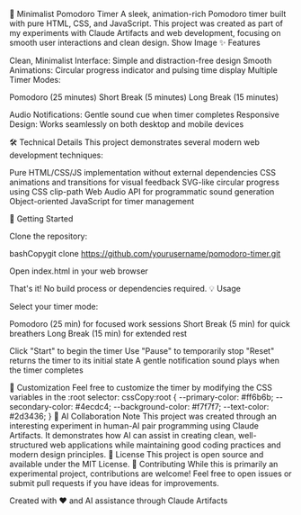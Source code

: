 🍅 Minimalist Pomodoro Timer
A sleek, animation-rich Pomodoro timer built with pure HTML, CSS, and JavaScript. This project was created as part of my experiments with Claude Artifacts and web development, focusing on smooth user interactions and clean design.
Show Image
✨ Features

Clean, Minimalist Interface: Simple and distraction-free design
Smooth Animations: Circular progress indicator and pulsing time display
Multiple Timer Modes:

Pomodoro (25 minutes)
Short Break (5 minutes)
Long Break (15 minutes)


Audio Notifications: Gentle sound cue when timer completes
Responsive Design: Works seamlessly on both desktop and mobile devices

🛠️ Technical Details
This project demonstrates several modern web development techniques:

Pure HTML/CSS/JS implementation without external dependencies
CSS animations and transitions for visual feedback
SVG-like circular progress using CSS clip-path
Web Audio API for programmatic sound generation
Object-oriented JavaScript for timer management

🚀 Getting Started

Clone the repository:

bashCopygit clone https://github.com/yourusername/pomodoro-timer.git

Open index.html in your web browser

That's it! No build process or dependencies required.
💡 Usage

Select your timer mode:

Pomodoro (25 min) for focused work sessions
Short Break (5 min) for quick breathers
Long Break (15 min) for extended rest


Click "Start" to begin the timer
Use "Pause" to temporarily stop
"Reset" returns the timer to its initial state
A gentle notification sound plays when the timer completes

🎨 Customization
Feel free to customize the timer by modifying the CSS variables in the :root selector:
cssCopy:root {
    --primary-color: #ff6b6b;
    --secondary-color: #4ecdc4;
    --background-color: #f7f7f7;
    --text-color: #2d3436;
}
🤖 AI Collaboration Note
This project was created through an interesting experiment in human-AI pair programming using Claude Artifacts. It demonstrates how AI can assist in creating clean, well-structured web applications while maintaining good coding practices and modern design principles.
📝 License
This project is open source and available under the MIT License.
🤝 Contributing
While this is primarily an experimental project, contributions are welcome! Feel free to open issues or submit pull requests if you have ideas for improvements.

Created with ❤️ and AI assistance through Claude Artifacts
